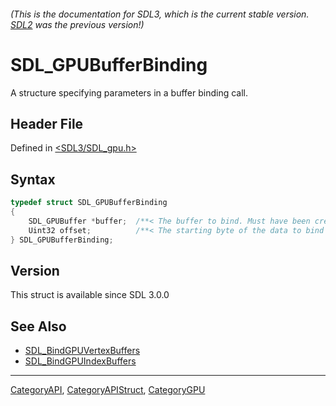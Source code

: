 ###### (This is the documentation for SDL3, which is the current stable version. [SDL2](https://wiki.libsdl.org/SDL2/) was the previous version!)
# SDL_GPUBufferBinding

A structure specifying parameters in a buffer binding call.

## Header File

Defined in [<SDL3/SDL_gpu.h>](https://github.com/libsdl-org/SDL/blob/main/include/SDL3/SDL_gpu.h)

## Syntax

```c
typedef struct SDL_GPUBufferBinding
{
    SDL_GPUBuffer *buffer;  /**< The buffer to bind. Must have been created with SDL_GPU_BUFFERUSAGE_VERTEX for SDL_BindGPUVertexBuffers, or SDL_GPU_BUFFERUSAGE_INDEX for SDL_BindGPUIndexBuffers. */
    Uint32 offset;          /**< The starting byte of the data to bind in the buffer. */
} SDL_GPUBufferBinding;
```

## Version

This struct is available since SDL 3.0.0

## See Also

- [SDL_BindGPUVertexBuffers](SDL_BindGPUVertexBuffers)
- [SDL_BindGPUIndexBuffers](SDL_BindGPUIndexBuffers)

----
[CategoryAPI](CategoryAPI), [CategoryAPIStruct](CategoryAPIStruct), [CategoryGPU](CategoryGPU)

